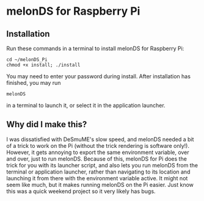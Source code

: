 # melonDS for Raspberry Pi
## Installation
Run these commands in a terminal to install melonDS for Raspberry Pi:
```
cd ~/melonDS_Pi
chmod +x install; ./install
```
You may need to enter your password during install. After installation has finished, you may run
```
melonDS
```
in a terminal to launch it, or select it in the application launcher.
## Why did I make this?
I was dissatisfied with DeSmuME's slow speed, and melonDS needed a bit of a trick to work on the Pi (without the trick rendering is software only!). However, it gets annoying to export the same environment variable, over and over, just to run melonDS. Because of this, melonDS for Pi does the trick for you with its launcher script, and also lets you run melonDS from the terminal or application launcher, rather than navigating to its location and launching it from there with the environment variable active. It might not seem like much, but it makes running melonDS on the Pi easier. Just know this was a quick weekend project so it very likely has bugs.